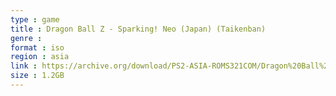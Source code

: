 ```yaml
---
type : game
title : Dragon Ball Z - Sparking! Neo (Japan) (Taikenban)
genre : 
format : iso
region : asia
link : https://archive.org/download/PS2-ASIA-ROMS321COM/Dragon%20Ball%20Z%20-%20Sparking%21%20Neo%20%28Japan%29%20%28Taikenban%29.7z
size : 1.2GB
---
```


